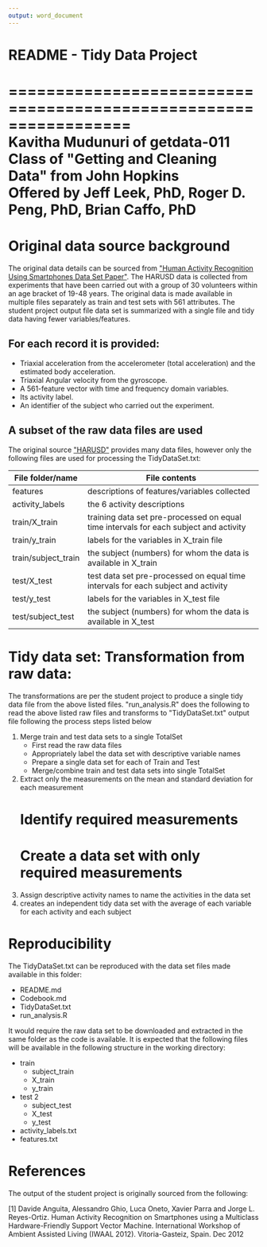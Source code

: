 ```yaml
---
output: word_document
---
```

# README - Tidy Data Project 

=================================================================  
Kavitha Mudunuri of getdata-011  
Class of "Getting and Cleaning Data" from John Hopkins  
Offered by Jeff Leek, PhD, Roger D. Peng, PhD, Brian Caffo, PhD
==================================================================

# Original data source background 

The original data details can be sourced from ["Human Activity Recognition Using Smartphones Data Set Paper"](http://archive.ics.uci.edu/ml/datasets/Human+Activity+Recognition+Using+Smartphones).  The HARUSD data is collected from experiments that have been carried out with a group of 30 volunteers within an age bracket of 19-48 years. The original data is made available in multiple files separately as train and test sets with 561 attributes.  The student project output file data set is summarized with a single file and tidy data having fewer variables/features.

## For each record it is provided:

- Triaxial acceleration from the accelerometer (total acceleration) and the estimated body acceleration.
- Triaxial Angular velocity from the gyroscope. 
- A 561-feature vector with time and frequency domain variables. 
- Its activity label. 
- An identifier of the subject who carried out the experiment.

## A subset of the raw data files are used

The original source ["HARUSD"](http://archive.ics.uci.edu/ml/datasets/Human+Activity+Recognition+Using+Smartphones) provides many data files, however only the following files are used for processing the TidyDataSet.txt:

File folder/name | File contents
-------------- | --------------
features | descriptions of features/variables collected
activity_labels | the 6 activity descriptions
train/X_train | training data set pre-processed on equal time intervals for each subject and activity
train/y_train | labels for the variables in X_train file
train/subject_train | the subject (numbers) for whom the data is available in X_train
test/X_test | test data set pre-processed on equal time intervals for each subject and activity
test/y_test | labels for the variables in X_test file
test/subject_test | the subject (numbers) for whom the data is available in X_test


# Tidy data set: Transformation from raw data:


The transformations are per the student project to produce a single tidy data file from the above listed files. "run_analysis.R" does the following to read the above listed raw files and transforms to "TidyDataSet.txt" output file following the process steps listed below

1. Merge train and test data sets to a single TotalSet
    + First read the raw data files
    + Appropriately label the data set with descriptive variable names
    + Prepare a single data set for each of Train and Test
    + Merge/combine train and test data sets into single TotalSet
2. Extract only the measurements on the mean and standard deviation for each measurement
    # Identify required measurements
    # Create a data set with only required measurements
3. Assign descriptive activity names to name the activities in the data set
4. creates an independent tidy data set with the average of each variable for each activity and each subject


# Reproducibility

The TidyDataSet.txt can be reproduced with the data set files made available in this folder:

- README.md
- Codebook.md
- TidyDataSet.txt
- run_analysis.R

It would require the raw data set to be downloaded and extracted in the same folder as the code is available.  It is expected that the following files will be available in the following structure in the working directory:


* train 
    + subject_train 
    + X_train 
    + y_train 
* test 2
    + subject_test 
    + X_test 
    + y_test 
* activity_labels.txt 
* features.txt   

# References

The output of the student project is originally sourced from the following:

[1] Davide Anguita, Alessandro Ghio, Luca Oneto, Xavier Parra and Jorge L. Reyes-Ortiz. Human Activity Recognition on Smartphones using a 
Multiclass Hardware-Friendly Support Vector Machine. International Workshop of Ambient Assisted Living (IWAAL 2012). Vitoria-Gasteiz, Spain. Dec 2012

